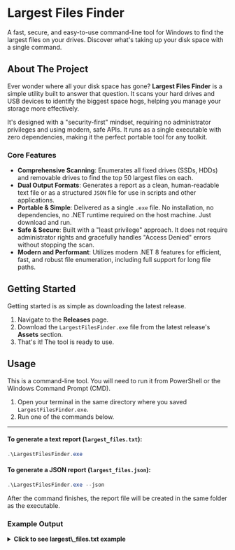 # Largest Files Finder

A fast, secure, and easy-to-use command-line tool for Windows to find the largest files on your drives. Discover what's taking up your disk space with a single command.

## About The Project

Ever wonder where all your disk space has gone? **Largest Files Finder** is a simple utility built to answer that question. It scans your hard drives and USB devices to identify the biggest space hogs, helping you manage your storage more effectively.

It's designed with a "security-first" mindset, requiring no administrator privileges and using modern, safe APIs. It runs as a single executable with zero dependencies, making it the perfect portable tool for any toolkit.

### Core Features

  * **Comprehensive Scanning**: Enumerates all fixed drives (SSDs, HDDs) and removable drives to find the top 50 largest files on each.
  * **Dual Output Formats**: Generates a report as a clean, human-readable text file or as a structured `JSON` file for use in scripts and other applications.
  * **Portable & Simple**: Delivered as a single `.exe` file. No installation, no dependencies, no .NET runtime required on the host machine. Just download and run.
  * **Safe & Secure**: Built with a "least privilege" approach. It does not require administrator rights and gracefully handles "Access Denied" errors without stopping the scan.
  * **Modern and Performant**: Utilizes modern .NET 8 features for efficient, fast, and robust file enumeration, including full support for long file paths.

## Getting Started

Getting started is as simple as downloading the latest release.

1.  Navigate to the **Releases** page.
2.  Download the `LargestFilesFinder.exe` file from the latest release's **Assets** section.
3.  That's it\! The tool is ready to use.

## Usage

This is a command-line tool. You will need to run it from PowerShell or the Windows Command Prompt (CMD).

1.  Open your terminal in the same directory where you saved `LargestFilesFinder.exe`.
2.  Run one of the commands below.

-----

#### To generate a text report (`largest_files.txt`):

```powershell
.\LargestFilesFinder.exe
```

#### To generate a JSON report (`largest_files.json`):

```powershell
.\LargestFilesFinder.exe --json
```

After the command finishes, the report file will be created in the same folder as the executable.

### Example Output

<details>
<summary><strong>Click to see largest\_files.txt example</strong></summary>

```text
Largest 50 files on C::
   2.89 GB – C:\Users\Media\video-project.mp4
   1.52 GB – C:\Virtual Machines\Windows11.vhdx
   980.5 MB – C:\Program Files\Game\assets.pak
   ...

Largest 50 files on D::
   10.2 GB – D:\backups\archive-2024.zip
   4.11 GB – D:\steam\steamapps\common\SomeGame\data.pak
   ...
```

\</details\>

\<details\>
\<summary\>\<strong\>Click to see largest\_files.json example\</strong\>\</summary\>

```json
{
  "C:": [
    {
      "Path": "C:\\Users\\Media\\video-project.mp4",
      "Size": 3103784960
    },
    {
      "Path": "C:\\Virtual Machines\\Windows11.vhdx",
      "Size": 1632087572
    }
  ],
  "D:": [
    {
      "Path": "D:\\backups\\archive-2024.zip",
      "Size": 10952166604
    },
    {
      "Path": "D:\\steam\\steamapps\\common\\SomeGame\\data.pak",
      "Size": 4412854272
    }
  ]
}
```

\</details\>

-----

## Building From Source

If you prefer to build the project yourself, you will need the [.NET 8 SDK](https://dotnet.microsoft.com/download/dotnet/8.0).

Clone the repository and run the following command from the root directory to create a trimmed, self-contained, single-file executable:

```powershell
dotnet publish -c Release -r win-x64 --self-contained true -p:PublishSingleFile=true -p:PublishTrimmed=true
```

The final executable will be located in the `bin/Release/net8.0/win-x64/publish/` directory.
